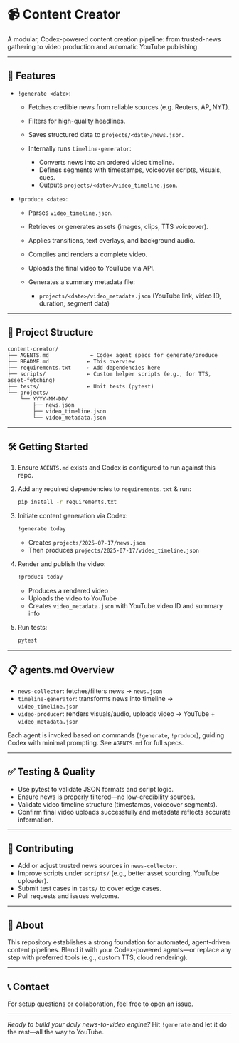 # 📹 Content Creator

A modular, Codex-powered content creation pipeline: from trusted-news gathering to video production and automatic YouTube publishing.

---

## 🚀 Features

* `!generate <date>`:

  * Fetches credible news from reliable sources (e.g. Reuters, AP, NYT).
  * Filters for high-quality headlines.
  * Saves structured data to `projects/<date>/news.json`.
  * Internally runs `timeline-generator`:

    * Converts news into an ordered video timeline.
    * Defines segments with timestamps, voiceover scripts, visuals, cues.
    * Outputs `projects/<date>/video_timeline.json`.

* `!produce <date>`:

  * Parses `video_timeline.json`.
  * Retrieves or generates assets (images, clips, TTS voiceover).
  * Applies transitions, text overlays, and background audio.
  * Compiles and renders a complete video.
  * Uploads the final video to YouTube via API.
  * Generates a summary metadata file:

    * `projects/<date>/video_metadata.json` (YouTube link, video ID, duration, segment data)

---

## 📂 Project Structure

```
content-creator/
├── AGENTS.md             ← Codex agent specs for generate/produce
├── README.md            ← This overview
├── requirements.txt     ← Add dependencies here
├── scripts/             ← Custom helper scripts (e.g., for TTS, asset-fetching)
├── tests/               ← Unit tests (pytest)
└── projects/
    └── YYYY-MM-DD/
        ├── news.json
        ├── video_timeline.json
        └── video_metadata.json
```

---

## 🛠 Getting Started

1. Ensure `AGENTS.md` exists and Codex is configured to run against this repo.

2. Add any required dependencies to `requirements.txt` & run:

   ```bash
   pip install -r requirements.txt
   ```

3. Initiate content generation via Codex:

   ```bash
   !generate today
   ```

   * Creates `projects/2025-07-17/news.json`
   * Then produces `projects/2025-07-17/video_timeline.json`

4. Render and publish the video:

   ```bash
   !produce today
   ```

   * Produces a rendered video
   * Uploads the video to YouTube
   * Creates `video_metadata.json` with YouTube video ID and summary info

5. Run tests:

   ```bash
   pytest
   ```

---

## 📋 agents.md Overview

* `news-collector`: fetches/filters news → `news.json`
* `timeline-generator`: transforms news into timeline → `video_timeline.json`
* `video-producer`: renders visuals/audio, uploads video → YouTube + `video_metadata.json`

Each agent is invoked based on commands (`!generate`, `!produce`), guiding Codex with minimal prompting. See `AGENTS.md` for full specs.

---

## ✅ Testing & Quality

* Use pytest to validate JSON formats and script logic.
* Ensure news is properly filtered—no low-credibility sources.
* Validate video timeline structure (timestamps, voiceover segments).
* Confirm final video uploads successfully and metadata reflects accurate information.

---

## 🤝 Contributing

* Add or adjust trusted news sources in `news-collector`.
* Improve scripts under `scripts/` (e.g., better asset sourcing, YouTube uploader).
* Submit test cases in `tests/` to cover edge cases.
* Pull requests and issues welcome.

---

## 🔗 About

This repository establishes a strong foundation for automated, agent-driven content pipelines. Blend it with your Codex-powered agents—or replace any step with preferred tools (e.g., custom TTS, cloud rendering).

---

## 📞 Contact

For setup questions or collaboration, feel free to open an issue.

---

*Ready to build your daily news-to-video engine?* Hit `!generate` and let it do the rest—all the way to YouTube.
